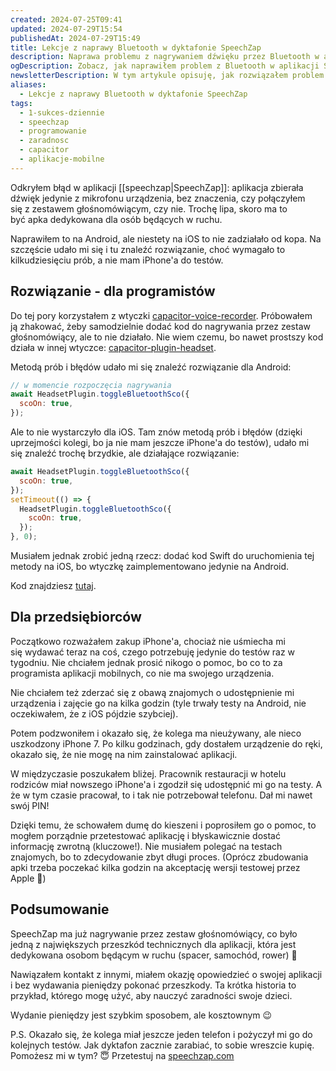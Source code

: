 ```yaml
---
created: 2024-07-25T09:41
updated: 2024-07-29T15:54
publishedAt: 2024-07-29T15:49
title: Lekcje z naprawy Bluetooth w dyktafonie SpeechZap
description: Naprawa problemu z nagrywaniem dźwięku przez Bluetooth w aplikacji SpeechZap. Dowiedz się, jak poradziłem sobie z problemami technicznymi na Androidzie i iOS, w tym jak zastosowałem metodę prób i błędów oraz wsparcie kolegów, aby zoptymalizować funkcjonalność aplikacji dedykowanej osobom będącym w ruchu.
ogDescription: Zobacz, jak naprawiłem problem z Bluetooth w aplikacji SpeechZap i umożliwiłem nagrywanie przez zestaw głośnomówiący na Androidzie i iOS. Praktyczne rozwiązania i historie z życia codziennego!
newsletterDescription: W tym artykule opisuję, jak rozwiązałem problem z nagrywaniem dźwięku przez Bluetooth w aplikacji SpeechZap. Dowiedz się, jak przy pomocy metody prób i błędów oraz wsparcia kolegów udało mi się naprawić krytyczny błąd w aplikacji na Androidzie i iOS. Praktyczne wskazówki dla programistów i historia zaradności w codziennym życiu.
aliases:
  - Lekcje z naprawy Bluetooth w dyktafonie SpeechZap
tags:
  - 1-sukces-dziennie
  - speechzap
  - programowanie
  - zaradnosc
  - capacitor
  - aplikacje-mobilne
---
```

Odkryłem błąd w aplikacji [[speechzap|SpeechZap]]: aplikacja zbierała dźwięk jedynie z mikrofonu urządzenia, bez znaczenia, czy połączyłem się z zestawem głośnomówiącym, czy nie. Trochę lipa, skoro ma to być apka dedykowana dla osób będących w ruchu.

Naprawiłem to na Android, ale niestety na iOS to nie zadziałało od kopa. Na szczęście udało mi się i tu znaleźć rozwiązanie, choć wymagało to kilkudziesięciu prób, a nie mam iPhone'a do testów.
## Rozwiązanie - dla programistów

Do tej pory korzystałem z wtyczki [capacitor-voice-recorder](https://www.npmjs.com/package/capacitor-voice-recorder). Próbowałem ją zhakować, żeby samodzielnie dodać kod do nagrywania przez zestaw głośnomówiący, ale to nie działało. Nie wiem czemu, bo nawet prostszy kod działa w innej wtyczce: [capacitor-plugin-headset](https://www.npmjs.com/package/capacitor-plugin-headset).

Metodą prób i błędów udało mi się znaleźć rozwiązanie dla Android:
```js
// w momencie rozpoczęcia nagrywania
await HeadsetPlugin.toggleBluetoothSco({  
  scoOn: true,  
});
```

Ale to nie wystarczyło dla iOS. Tam znów metodą prób i błędów (dzięki uprzejmości kolegi, bo ja nie mam jeszcze iPhone'a do testów), udało mi się znaleźć trochę brzydkie, ale działające rozwiązanie:
```js
await HeadsetPlugin.toggleBluetoothSco({  
  scoOn: true,  
});  
setTimeout(() => {  
  HeadsetPlugin.toggleBluetoothSco({  
    scoOn: true,  
  });  
}, 0);
```

Musiałem jednak zrobić jedną rzecz: dodać kod Swift do uruchomienia tej metody na iOS, bo wtyczkę zaimplementowano jedynie na Android.

Kod znajdziesz [tutaj](https://github.com/degregar/capacitor-plugin-headset).

## Dla przedsiębiorców

Początkowo rozważałem zakup iPhone'a, chociaż nie uśmiecha mi się wydawać teraz na coś, czego potrzebuję jedynie do testów raz w tygodniu. Nie chciałem jednak prosić nikogo o pomoc, bo co to za programista aplikacji mobilnych, co nie ma swojego urządzenia.

Nie chciałem też zderzać się z obawą znajomych o udostępnienie mi urządzenia i zajęcie go na kilka godzin (tyle trwały testy na Android, nie oczekiwałem, że z iOS pójdzie szybciej).

Potem podzwoniłem i okazało się, że kolega ma nieużywany, ale nieco uszkodzony iPhone 7. Po kilku godzinach, gdy dostałem urządzenie do ręki, okazało się, że nie mogę na nim zainstalować aplikacji.

W międzyczasie poszukałem bliżej. Pracownik restauracji w hotelu rodziców miał nowszego iPhone'a i zgodził się udostępnić mi go na testy. A że w tym czasie pracował, to i tak nie potrzebował telefonu. Dał mi nawet swój PIN!

Dzięki temu, że schowałem dumę do kieszeni i poprosiłem go o pomoc, to mogłem porządnie przetestować aplikację i błyskawicznie dostać informację zwrotną (kluczowe!). Nie musiałem polegać na testach znajomych, bo to zdecydowanie zbyt długi proces. (Oprócz zbudowania apki trzeba poczekać kilka godzin na akceptację wersji testowej przez Apple 🤦)

## Podsumowanie

SpeechZap ma już nagrywanie przez zestaw głośnomówiący, co było jedną z największych przeszkód technicznych dla aplikacji, która jest dedykowana osobom będącym w ruchu (spacer, samochód, rower) 🚀

Nawiązałem kontakt z innymi, miałem okazję opowiedzieć o swojej aplikacji i bez wydawania pieniędzy pokonać przeszkody. Ta krótka historia to przykład, którego mogę użyć, aby nauczyć zaradności swoje dzieci.

Wydanie pieniędzy jest szybkim sposobem, ale kosztownym 😉

P.S. Okazało się, że kolega miał jeszcze jeden telefon i pożyczył mi go do kolejnych testów. Jak dyktafon zacznie zarabiać, to sobie wreszcie kupię. Pomożesz mi w tym? 😇 Przetestuj na [speechzap.com](https://speechzap.com)